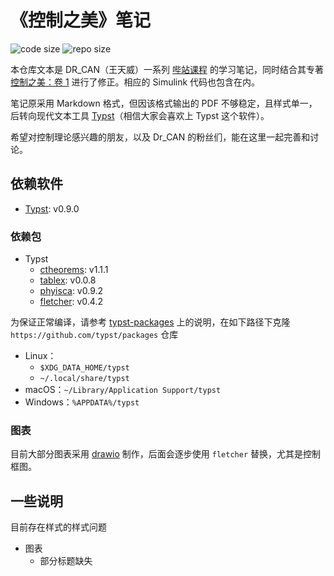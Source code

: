 # 《控制之美》笔记

![code size](https://img.shields.io/github/languages/code-size/ivaquero/book-control.svg)
![repo size](https://img.shields.io/github/repo-size/ivaquero/book-control.svg)

本仓库文本是 DR_CAN（王天威）一系列 [哔站课程](https://space.bilibili.com/230105574/channel/series) 的学习笔记，同时结合其专著 [控制之美：卷 1](https://book.douban.com/subject/35934779/) 进行了修正。相应的 Simulink 代码也包含在内。

笔记原采用 Markdown 格式，但因该格式输出的 PDF 不够稳定，且样式单一，后转向现代文本工具 [Typst](https://github.com/typst/typst)（相信大家会喜欢上 Typst 这个软件）。

希望对控制理论感兴趣的朋友，以及 Dr_CAN 的粉丝们，能在这里一起完善和讨论。

## 依赖软件

- [Typst](https://github.com/typst/typst): v0.9.0

### 依赖包

- Typst
  - [ctheorems](https://github.com/sahasatvik/typst-theorems): v1.1.1
  - [tablex](https://github.com/PgBiel/typst-tablex): v0.0.8
  - [phyisca](https://github.com/leedehai/typst-physics): v0.9.2
  - [fletcher](https://github.com/Jollywatt/typst-fletcher): v0.4.2

为保证正常编译，请参考 [typst-packages](https://github.com/typst/packages) 上的说明，在如下路径下克隆 `https://github.com/typst/packages` 仓库

- Linux：
  - `$XDG_DATA_HOME/typst`
  - `~/.local/share/typst`
- macOS：`~/Library/Application Support/typst`
- Windows：`%APPDATA%/typst`

### 图表

目前大部分图表采用 [drawio](https://github.com/jgraph/drawio) 制作，后面会逐步使用 `fletcher` 替换，尤其是控制框图。

## 一些说明

目前存在样式的样式问题

- 图表
  - 部分标题缺失
